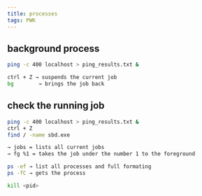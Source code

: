 ```yaml
---
title: processes
tags: PWK
---
```



## background process

```bash
ping -c 400 localhost > ping_results.txt &

ctrl + Z → suspends the current job
bg        → brings the job back
```

## check the running job

```bash
ping -c 400 localhost > ping_results.txt &
ctrl + Z
find / -name sbd.exe

→ jobs = lists all current jobs
→ fg %1 = takes the job under the number 1 to the foreground

ps -ef → list all processes and full formating
ps -fC → gets the process

kill <pid>
```
